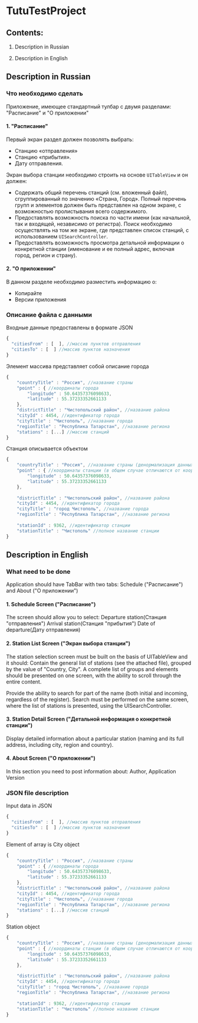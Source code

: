 # TutuTestProject

## Contents:
1. Description in Russian

2. Description in English

## Description in Russian

### Что необходимо сделать

Приложение, имеющее стандартный тулбар с двумя разделами: "Расписание" и "О приложении"

#### 1. "Расписание"

Первый экран раздел должен позволять выбрать:

 - Станцию «отправления»
 - Станцию «прибытия».
 - Дату отправления.

Экран выбора станции необходимо строить на основе `UITableView` и он должен:  

- Содержать общий перечень станций (см. вложенный файл), сгруппированный по значению «Страна, Город». Полный перечень групп и элементов должен быть представлен на одном экране, с возможностью пролистывания всего содержимого.
- Предоставлять возможность поиска по части имени (как начальной, так и входящей, независимо от регистра). Поиск необходимо осуществлять на том же экране, где представлен список станций, с использованием `UISearchController`.
- Предоставлять возможность просмотра детальной информации о конкретной станции (именование и ее полный адрес, включая город, регион и страну).

#### 2. "О приложении"

В данном разделе необходимо разместить информацию о:

 - Копирайте
 - Версии приложения

### Описание файла с данными

Входные данные предоставлены в формате JSON
```javascript
{
  "citiesFrom" : [  ], //массив пунктов отправления
  "citiesTo" : [  ] //массив пунктов назначения
}
```
Элемент массива представляет собой описание города
```javascript
{
	"countryTitle" : "Россия", //название страны
	"point" : { //координаты города
		"longitude" : 50.64357376098633,
		"latitude" : 55.37233352661133
	},
	"districtTitle" : "Чистопольский район", //название района
	"cityId" : 4454, //идентификатор города
	"cityTitle" : "Чистополь", //название города
	"regionTitle" : "Республика Татарстан", //название региона
	"stations" : [...] //массив станций
}
```

Станция описывается объектом
```javascript
{
	"countryTitle" : "Россия", //название страны (денормализация данных, дубль из города)
	"point" : { //координаты станции (в общем случае отличаются от координат города)
		"longitude" : 50.64357376098633,
	    "latitude" : 55.37233352661133
	},
	
	"districtTitle" : "Чистопольский район", //название района
	"cityId" : 4454, //идентификатор города
	"cityTitle" : "город Чистополь", //название города
	"regionTitle" : "Республика Татарстан", //название региона
	
	"stationId" : 9362, //идентификатор станции
	"stationTitle" : "Чистополь" //полное название станции
}
```
## Description in English

### What need to be done

Application should have TabBar with two tabs: Schedule ("Расписание") and About ("О приложении")

#### 1. Schedule Screen ("Расписание")
The screen should allow you to select:
Departure station(Станция "отправления")
Arrival station(Станция "прибытия")
Date of departure(Дату отправления)

#### 2. Station List Screen ("Экран выбора станции")
The station selection screen must be built on the basis of UITableView and it should:
Contain the general list of stations (see the attached file), grouped by the value of "Country, City". A complete list of groups and elements should be presented on one screen, with the ability to scroll through the entire content.

Provide the ability to search for part of the name (both initial and incoming, regardless of the register). Search must be performed on the same screen, where the list of stations is presented, using the UISearchController.

#### 3. Station Detail Screen ("Детальной информация о конкретной станции")
Display detailed information about a particular station (naming and its full address, including city, region and country).

#### 4. About Screen ("О приложении")
In this section you need to post information about: Author, Application Version

### JSON file description

Input data in JSON
```javascript
{
  "citiesFrom" : [  ], //массив пунктов отправления
  "citiesTo" : [  ] //массив пунктов назначения
}
```
Element of array is City object
```javascript
{
	"countryTitle" : "Россия", //название страны
	"point" : { //координаты города
		"longitude" : 50.64357376098633,
		"latitude" : 55.37233352661133
	},
	"districtTitle" : "Чистопольский район", //название района
	"cityId" : 4454, //идентификатор города
	"cityTitle" : "Чистополь", //название города
	"regionTitle" : "Республика Татарстан", //название региона
	"stations" : [...] //массив станций
}
```

Station object
```javascript
{
	"countryTitle" : "Россия", //название страны (денормализация данных, дубль из города)
	"point" : { //координаты станции (в общем случае отличаются от координат города)
		"longitude" : 50.64357376098633,
	    "latitude" : 55.37233352661133
	},
	
	"districtTitle" : "Чистопольский район", //название района
	"cityId" : 4454, //идентификатор города
	"cityTitle" : "город Чистополь", //название города
	"regionTitle" : "Республика Татарстан", //название региона
	
	"stationId" : 9362, //идентификатор станции
	"stationTitle" : "Чистополь" //полное название станции
}
```
